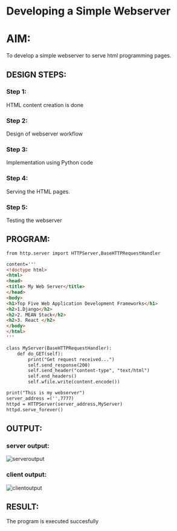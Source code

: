 # Developing a Simple Webserver

# AIM:

To develop a simple webserver to serve html programming pages.

## DESIGN STEPS:

### Step 1:

HTML content creation is done

### Step 2:

Design of webserver workflow

### Step 3:

Implementation using Python code

### Step 4:

Serving the HTML pages.

### Step 5:

Testing the webserver

## PROGRAM:
```html
from http.server import HTTPServer,BaseHTTPRequestHandler

content='''
<!doctype html>
<html>
<head>
<title> My Web Server</title>
</head>
<body>
<h1>Top Five Web Application Development Frameworks</h1>
<h2>1.Django</h2>
<h2>2. MEAN Stack</h2>
<h2>3. React </h2>
</body>
</html>
'''

class MyServer(BaseHTTPRequestHandler):
    def do_GET(self):
        print("Get request received...")
        self.send_response(200) 
        self.send_header("content-type", "text/html")       
        self.end_headers()
        self.wfile.write(content.encode())

print("This is my webserver") 
server_address =('',7777)
httpd = HTTPServer(server_address,MyServer)
httpd.serve_forever()
```


## OUTPUT:

### server output:
![serveroutput](https://github.com/BHARATHNATRAJAN/webserver/assets/147473529/73f98422-0714-41aa-a2c1-27a7f0865db5)


### client output:
![clientoutput](https://github.com/BHARATHNATRAJAN/webserver/assets/147473529/f157d88d-7b7e-472f-99f8-0886bd227ee5)

## RESULT:
The program is executed succesfully
